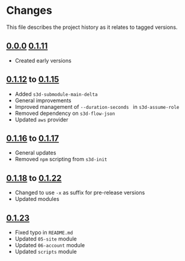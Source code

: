 # Changes
This file describes the project history as it relates to tagged versions.

## [0.0.0](.) [0.1.11](.)
- Created early versions

## [0.1.12](.) to [0.1.15](.)
- Added `s3d-submodule-main-delta`
- General improvements
- Improved management of `--duration-seconds ` in `s3d-assume-role`
- Removed dependency on `s3d-flow-json`
- Updated `aws` provider

## [0.1.16](.) to [0.1.17](.)
- General updates
- Removed `npm` scripting from `s3d-init`

## [0.1.18](.) to [0.1.22](.)
- Changed to use `-x` as suffix for pre-release versions
- Updated modules

## [0.1.23](.)
- Fixed typo in `README.md`
- Updated `05-site` module
- Updated `06-account` module
- Updated `scripts` module
